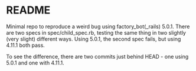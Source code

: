 # README

Minimal repo to reproduce a weird bug using factory_bot(_rails) 5.0.1. 
There are two specs in spec/child_spec.rb, testing the same thing in two 
slightly (very slight) different ways. Using 5.0.1, the second spec fails,
but using 4.11.1 both pass.

To see the difference, there are two commits just behind HEAD - one using
5.0.1 and one with 4.11.1. 
